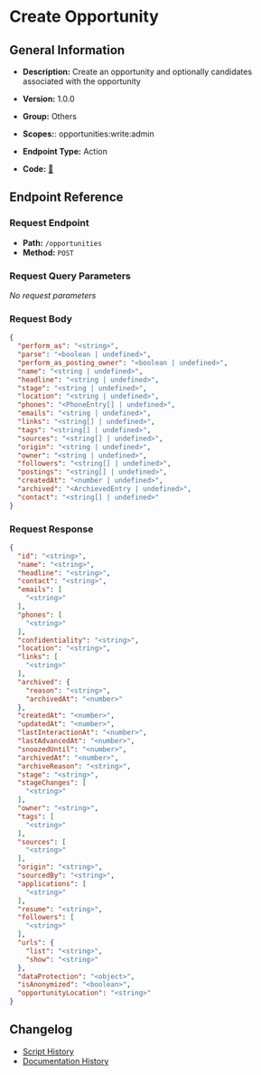 # Create Opportunity

## General Information

- **Description:** Create an opportunity and optionally candidates associated with the opportunity

- **Version:** 1.0.0
- **Group:** Others
- **Scopes:**: opportunities:write:admin
- **Endpoint Type:** Action
- **Code:** [🔗](https://github.com/NangoHQ/integration-templates/tree/main/integrations/lever-sandbox/actions/create-opportunity.ts)


## Endpoint Reference

### Request Endpoint

- **Path:** `/opportunities`
- **Method:** `POST`

### Request Query Parameters

_No request parameters_

### Request Body

```json
{
  "perform_as": "<string>",
  "parse": "<boolean | undefined>",
  "perform_as_posting_owner": "<boolean | undefined>",
  "name": "<string | undefined>",
  "headline": "<string | undefined>",
  "stage": "<string | undefined>",
  "location": "<string | undefined>",
  "phones": "<PhoneEntry[] | undefined>",
  "emails": "<string | undefined>",
  "links": "<string[] | undefined>",
  "tags": "<string[] | undefined>",
  "sources": "<string[] | undefined>",
  "origin": "<string | undefined>",
  "owner": "<string | undefined>",
  "followers": "<string[] | undefined>",
  "postings": "<string[] | undefined>",
  "createdAt": "<number | undefined>",
  "archived": "<ArchievedEntry | undefined>",
  "contact": "<string[] | undefined>"
}
```

### Request Response

```json
{
  "id": "<string>",
  "name": "<string>",
  "headline": "<string>",
  "contact": "<string>",
  "emails": [
    "<string>"
  ],
  "phones": [
    "<string>"
  ],
  "confidentiality": "<string>",
  "location": "<string>",
  "links": [
    "<string>"
  ],
  "archived": {
    "reason": "<string>",
    "archivedAt": "<number>"
  },
  "createdAt": "<number>",
  "updatedAt": "<number>",
  "lastInteractionAt": "<number>",
  "lastAdvancedAt": "<number>",
  "snoozedUntil": "<number>",
  "archivedAt": "<number>",
  "archiveReason": "<string>",
  "stage": "<string>",
  "stageChanges": [
    "<string>"
  ],
  "owner": "<string>",
  "tags": [
    "<string>"
  ],
  "sources": [
    "<string>"
  ],
  "origin": "<string>",
  "sourcedBy": "<string>",
  "applications": [
    "<string>"
  ],
  "resume": "<string>",
  "followers": [
    "<string>"
  ],
  "urls": {
    "list": "<string>",
    "show": "<string>"
  },
  "dataProtection": "<object>",
  "isAnonymized": "<boolean>",
  "opportunityLocation": "<string>"
}
```

## Changelog

- [Script History](https://github.com/NangoHQ/integration-templates/commits/main/integrations/lever-sandbox/actions/create-opportunity.ts)
- [Documentation History](https://github.com/NangoHQ/integration-templates/commits/main/integrations/lever-sandbox/actions/create-opportunity.md)

<!-- END  GENERATED CONTENT -->

